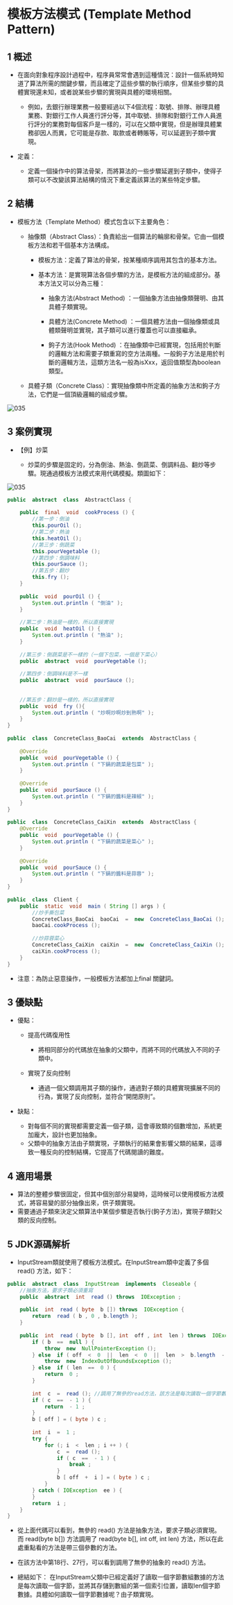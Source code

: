 # 模板方法模式 (Template Method Pattern)

## 1 概述
- 在面向對象程序設計過程中，程序員常常會遇到這種情況：設計一個系統時知道了算法所需的關鍵步驟，而且確定了這些步驟的執行順序，但某些步驟的具體實現還未知，或者說某些步驟的實現與具體的環境相關。

  - 例如，去銀行辦理業務一般要經過以下4個流程：取號、排隊、辦理具體業務、對銀行工作人員進行評分等，其中取號、排隊和對銀行工作人員進行評分的業務對每個客戶是一樣的，可以在父類中實現，但是辦理具體業務卻因人而異，它可能是存款、取款或者轉賬等，可以延遲到子類中實現。

- 定義：

  - 定義一個操作中的算法骨架，而將算法的一些步驟延遲到子類中，使得子類可以不改變該算法結構的情況下重定義該算法的某些特定步驟。

## 2 結構
- 模板方法（Template Method）模式包含以下主要角色：

  - 抽像類（Abstract Class）：負責給出一個算法的輪廓和骨架。它由一個模板方法和若干個基本方法構成。

    - 模板方法：定義了算法的骨架，按某種順序調用其包含的基本方法。

    - 基本方法：是實現算法各個步驟的方法，是模板方法的組成部分。基本方法又可以分為三種：

      - 抽象方法(Abstract Method) ：一個抽象方法由抽像類聲明、由其具體子類實現。

      - 具體方法(Concrete Method) ：一個具體方法由一個抽像類或具體類聲明並實現，其子類可以進行覆蓋也可以直接繼承。

      - 鉤子方法(Hook Method) ：在抽像類中已經實現，包括用於判斷的邏輯方法和需要子類重寫的空方法兩種。一般鉤子方法是用於判斷的邏輯方法，這類方法名一般為isXxx，返回值類型為boolean類型。

  - 具體子類（Concrete Class）：實現抽像類中所定義的抽象方法和鉤子方法，它們是一個頂級邏輯的組成步驟。

![035](files/42.png)

## 3 案例實現
- 【例】炒菜

  - 炒菜的步驟是固定的，分為倒油、熱油、倒蔬菜、倒調料品、翻炒等步驟。現通過模板方法模式來用代碼模擬。類圖如下：

![035](files/41.png)

```java
public  abstract  class  AbstractClass {
    
    public  final  void  cookProcess () {
        //第一步：倒油
        this.pourOil ();
        //第二步：熱油
        this.heatOil ();
        //第三步：倒蔬菜
        this.pourVegetable ();
        //第四步：倒調味料
        this.pourSauce ();
        //第五步：翻炒
        this.fry ();
    }
​
    public  void  pourOil () {
        System.out.println ( "倒油" );
    }
​
    //第二步：熱油是一樣的，所以直接實現
    public  void  heatOil () {
        System.out.println ( "熱油" );
    }
​
    //第三步：倒蔬菜是不一樣的（一個下包菜，一個是下菜心）
    public  abstract  void  pourVegetable ();
​
    //第四步：倒調味料是不一樣
    public  abstract  void  pourSauce ();
​
​
    //第五步：翻炒是一樣的，所以直接實現
    public  void  fry (){
        System.out.println ( "炒啊炒啊炒到熟啊" );
    }
}
​
public  class  ConcreteClass_BaoCai  extends  AbstractClass {
​
    @Override
    public  void  pourVegetable () {
        System.out.println ( "下鍋的蔬菜是包菜" );
    }
​
    @Override
    public  void  pourSauce () {
        System.out.println ( "下鍋的醬料是辣椒" );
    }
}
​
public  class  ConcreteClass_CaiXin  extends  AbstractClass {
    @Override
    public  void  pourVegetable () {
        System.out.println ( "下鍋的蔬菜是菜心" );
    }
​
    @Override
    public  void  pourSauce () {
        System.out.println ( "下鍋的醬料是蒜蓉" );
    }
}
​
public  class  Client {
    public  static  void  main ( String [] args ) {
        //炒手撕包菜
        ConcreteClass_BaoCai  baoCai  =  new  ConcreteClass_BaoCai ();
        baoCai.cookProcess ();
​
        //炒蒜蓉菜心
        ConcreteClass_CaiXin  caiXin  =  new  ConcreteClass_CaiXin ();
        caiXin.cookProcess ();
    }
}
```

- 注意：為防止惡意操作，一般模板方法都加上final 關鍵詞。

## 3 優缺點
- 優點：

  - 提高代碼復用性

    - 將相同部分的代碼放在抽象的父類中，而將不同的代碼放入不同的子類中。

  - 實現了反向控制

    - 通過一個父類調用其子類的操作，通過對子類的具體實現擴展不同的行為，實現了反向控制，並符合“開閉原則”。

- 缺點：

  - 對每個不同的實現都需要定義一個子類，這會導致類的個數增加，系統更加龐大，設計也更加抽象。
  - 父類中的抽象方法由子類實現，子類執行的結果會影響父類的結果，這導致一種反向的控制結構，它提高了代碼閱讀的難度。
 

## 4 適用場景
- 算法的整體步驟很固定，但其中個別部分易變時，這時候可以使用模板方法模式，將容易變的部分抽像出來，供子類實現。
- 需要通過子類來決定父類算法中某個步驟是否執行(鉤子方法)，實現子類對父類的反向控制。

## 5 JDK源碼解析
- InputStream類就使用了模板方法模式。在InputStream類中定義了多個 read() 方法，如下：

```java
public  abstract  class  InputStream  implements  Closeable {
    //抽象方法，要求子類必須重寫
    public  abstract  int  read () throws  IOException ;
​
    public  int  read ( byte  b []) throws  IOException {
        return  read ( b , 0 , b.length );
    }
​
    public  int  read ( byte  b [], int  off , int  len ) throws  IOException {
        if ( b  ==  null ) {
            throw  new  NullPointerException ();
        } else  if ( off  <  0  ||  len  <  0  ||  len  >  b.length  -  off ) {
            throw  new  IndexOutOfBoundsException ();
        } else  if ( len  ==  0 ) {
            return  0 ;
        }
​
        int  c  =  read (); //調用了無參的read方法，該方法是每次讀取一個字節數據
        if ( c  ==  - 1 ) {
            return  - 1 ;
        }
        b [ off ] = ( byte ) c ;
​
        int  i  =  1 ;
        try {
            for (; i  <  len ; i ++ ) {
                c  =  read ();
                if ( c  ==  - 1 ) {
                    break ;
                }
                b [ off  +  i ] = ( byte ) c ;
            }
        } catch ( IOException  ee ) {
        }
        return  i ;
    }
}
```

- 從上面代碼可以看到，無參的 read() 方法是抽象方法，要求子類必須實現。而 read(byte b[]) 方法調用了 read(byte b[], int off, int len) 方法，所以在此處重點看的方法是帶三個參數的方法。

- 在該方法中第18行、27行，可以看到調用了無參的抽象的 read() 方法。

- 總結如下： 在InputStream父類中已經定義好了讀取一個字節數組數據的方法是每次讀取一個字節，並將其存儲到數組的第一個索引位置，讀取len個字節數據。具體如何讀取一個字節數據呢？由子類實現。